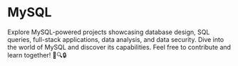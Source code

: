 # MySQL
Explore MySQL-powered projects showcasing database design, SQL queries, full-stack applications, data analysis, and data security. Dive into the world of MySQL and discover its capabilities. Feel free to contribute and learn together! 🚀🔍🔒
